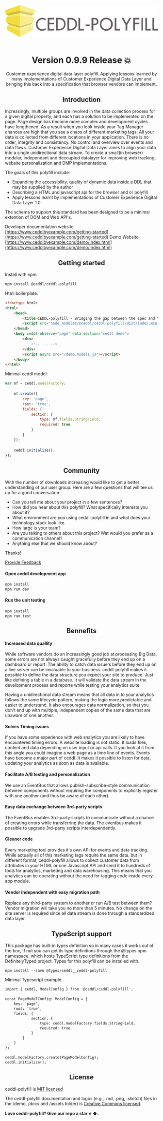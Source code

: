 <div align="center">
    <img src="https://github.com/ceddl/ceddl-polyfill/raw/master/assets/logotext.png">
<br>
<br>
<h1>Version 0.9.9 Release 💥</h1>
</div>


<div align="center">
  <p>
    Customer experience digital data layer polyfill. Applying lessons learned by many implementations of Customer Experience Digital Data Layer and bringing this back into a specification that browser vendors can implement.
  </p>

</div>

<h2 align="center">Introduction</h2>

Increasingly, multiple groups are involved in the data collection process for a given digital property, and each has a solution to be implemented on the page. Page design has become more complex and development cycles have lengthened. As a result when you look inside your Tag Manager chances are high that you see a chaos of different marketing tags. All your data is collected from different locations in your application. There is no order, integrity and consistency. No control and overview over events and data flows. Customer Experience Digital Data Layer ames to align your data into a single unidirectional data stream. To create a small(in browser) modular, independant and decoupled datalayer for improving web tracking, website personalization and DMP implementations.

The goals of this polyfill include:
* Expanding the accessibility, quality of dynamic data inside a DDL that may be supplied by the author
* Describing a HTML and javascript api for the browser and or polyfill
* Apply lessons learnt by implementations of Customer Experience Digital Data Layer 1.0

The schema to support this standard has been designed to be a minimal extention of DOM and Web API's.

Developer documentation website [https://www.ceddlbyexample.com/getting-started](https://www.ceddlbyexample.com/getting-started)
Demo Website [https://www.ceddlbyexample.com/demo/index.html](https://www.ceddlbyexample.com/demo/index.html)

<h2 align="center">Getting started</h2>

Install with npm:

```bash
npm install @ceddl/ceddl-polyfill
```

Html boilerplate:
```html
<!doctype html>
<html>
    <head>
        <title>CEDDL-polyfill - Bridging the gap between the spec and the browsers</title>
        <script src="node_modules/@ceddl/ceddl-polyfill/dist/index.min.js" ></script>
    </head>
    <body ceddl-observe="page" data-section="ceddl demo">
        <div>
            <!-- ... -->
        </div>
        <script async src="/demo.models.js"></script>
    </body>
</html>
```

Minimal ceddl model:
```js
var mf = ceddl.modelFactory;

    mf.create({
        key: 'page',
        root: 'true',
        fields: {
            section: {
                type: mf.fields.StringField,
                required: true
            }
        }
    });

    ceddl.initialize();
});
```


<h2 align="center">Community</h2>

With the number of downloads increasing would like to get a better understanding of our user group. Here are a few questions that will tee us up for a good conversation:

- Can you tell me about your project in a few sentences?
- How did you hear about this polyfill? What specifically interests you about it?
- What environment are you using ceddl-polyfill in and what does your technology stack look like.
- How large is your team?
- Are you talking to others about this project? Wat would you prefer as a communication channel?
- Anything else that we should know about?

Thanks!

[Provide Feedback](https://github.com/ceddl/ceddl-website-and-spec/issues/new?assignees=&labels=question&template=feedback.md&title=)


#### Open ceddl development app
```
npm install
npm run dev
```

#### Run the unit testing
```
npm install
npm run test
```

<h2 align="center">Bennefits </h2>

#### Increased data quallity
While software vendors do an increasingly good job at processing Big Data, some errors are not always caught gracefully before they end up on a dashboard or report. The ability to catch data issue's before they end up on a live server can be invaluable to your business. ceddl-polyfill makes it possible to define the data structure you expect your site to produce. Just like defining a table in a database. It will validate the data stream in the development process and reporte while testing your analytics suite.

Having a unidirectional data stream means that all data in to your analytics follows the same lifecycle pattern, making the logic more predictable and easier to understand. It also encourages data normalization, so that you don't end up with multiple, independent copies of the same data that are unaware of one another.

#### Solves Timing issues
If you have some experience with web analytics you are likely to have encountered timing errors. A website loading is not static. It loads files, content and data depending on user input or api calls. If you look at it from this angle you could imagine a web page as a time line of events. Events have become a major part of ceddl. It makes it possible to listen for data, updating your analytics as soon as data is available.

#### Facilitate A/B testing and personalization
We use an EventBus that allows publish-subscribe-style communication between components without requiring the components to explicitly register with one another (and thus be aware of each other).


#### Easy data exchange between 3rd-party scripts
The EventBus enables 3rd-party scripts to communicate without a chance of creating errors while transferring the data. The eventbus makes it possible to upgrade 3rd-party scripts interdependently.

#### Cleaner code
Every marketing tool provides it's own API for events and data tracking. While actually all of this marketing tags require the same data, but in different format, ceddl-polyfill allows to collect customer data from attributes in your HTML or one Javascript API and send it to hundreds of tools for analytics, marketing and data warehousing. This means that you analytics can be operating without the need for tagging code inside every app module.

#### Vendor independent with easy migration path
Replace any third-party system to another or run A/B test between them? Vendor migration will take you no more than 5 minutes. No change on the site server is required since all data stream is done through a standardized data layer.

<h2 align="center">TypeScript support</h2>

This package has built-in types definition so in many cases it works out of the box, If not you can get its type definitions through the @types npm namespace, which hosts TypeScript type definitions from the DefinitelyTyped project. Types for this polyfill can be installed with.

```shell
npm install --save @types/ceddl__ceddl-polyfill
```

Minimal Typescript example:
```
import { ceddl, ModelConfig } from '@ceddl/ceddl-polyfill';

const PageModelConfig: ModelConfig = {
    key: 'page',
    root: 'true',
    fields: {
            section: {
                type: ceddl.modelFactory.fields.StringField,
                required: true
            }
        }
    }
};

ceddl.modelFactory.create(PageModelConfig);
ceddl.initialize();
```


<h2 align="center">License</h2>

ceddl-polyfill is [MIT licensed]()

The ceddl-polyfill documentation and logos (e.g., .md, .png, .sketch)  files in the /demo, /docs and /assets folder) is [Creative Commons licensed]().

**Love ceddl-polyfill? Give our repo a star :star: :arrow_up:.**
